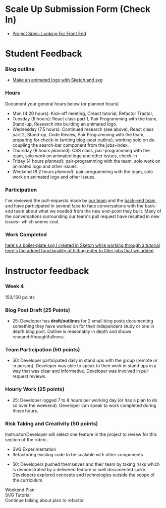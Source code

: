 # Scale Up Submission Form (Check In)

- [Project Spec: Looking For Front End](https://github.com/turingschool/lesson_plans/blob/master/ruby_04-apis_and_scalability/boxtrot_prime_project.markdown)

# Student Feedback

### Blog outline

- [Make an animated logo with Sketch and svg](https://gist.github.com/jeneve/d6ff2ade14b339c8f81613c09bdf0e16)

### Hours

Document your general hours below (or planned hours)

- Mon (4:20 hours): Kick-off meeting, Creact tutorial, Refactor Tractor,
- Tuesday (8 hours): React class part 1, Pair Programming with the team, Stand-up, Research into building an animated logo.
- Wednesday (7.5 hours): Continued research (see above), React class part 2, Stand-up, Code Review, Pair Programming with the team, preparing for check-in (writing blog-post outline), working solo on de-coupling the search-bar component from the jobs-index.
- Thursday (8 hours _planned_): CSS class, pair-programming with the team, solo work on animated logo and other issues, check-in
- Friday (4 hours _planned_): pair-programming with the team, solo work on animated logo and other issues.
- Weekend (8.2 hours _planned_): pair-programming with the team, solo work on animated logo and other issues.

### Participation

I've reviewed the pull-requests made by [our team](https://github.com/LookingForMe/lookingForFrontEnd/pull/61) and the [back-end team](https://github.com/LookingForMe/lookingfor/pull/108), and have participated in several face to face conversations with the back-end team about what we needed from the new end-point they built. Many of the conversations surrounding our team's pull request have resulted in new issues- which seems cool.

### Work Completed

[here's a boiler-plate svg I created in Sketch while working through a tutorial](https://codepen.io/jeneve/pen/YWaVBq)
[here's the added functionality of hitting enter to filter jobs that we added](https://github.com/LookingForMe/lookingForFrontEnd/blob/master/lib/components/SearchBarAndListings.js#L33)

# Instructor feedback

### Week 4

150/150 points

### Blog Post Draft (25 Points)  

  * 25: Developer has **draft/outlines** for 2 small blog posts documenting something they have worked on for their independent study or one in depth blog post. Outline is reasonably in depth and shows research/thoughtfullness.

### Team Participation (50 points)

  * 50: Developer participated daily in stand ups with the group (remote or in person). Developer was able to speak to their work in stand ups in a way that was clear and informative. Developer was involved in pull request reviews.

### Hourly Work (25 points)

  * 25: Developer logged 7 to 8 hours per working day (or has a plan to do so over the weekend). Developer can speak to work completed during those hours.

### Risk Taking and Creativity (50 points)

Instructor/Developer will select one feature in the project to review for this section of the rubric.
  - SVG Experimentation
  - Refactoring existing code to be scalable with other components
  
  * 50: Developers pushed themselves and their team by taking risks which is demonstrated by a delivered feature or well documented spike. Developers explored concepts and technologies outside the scope of the curriculum.

Weekend Plan:  
 SVG Tutorial  
 Continue talking about plan to refactor  

